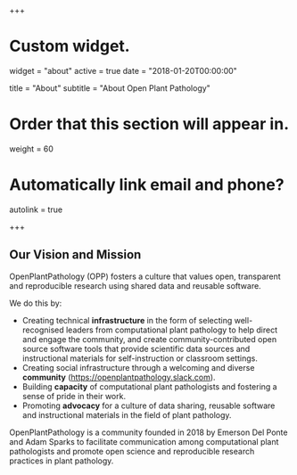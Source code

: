 +++
# Custom widget.
widget = "about"
active = true
date = "2018-01-20T00:00:00"

title = "About"
subtitle = "About Open Plant Pathology"

# Order that this section will appear in.
weight = 60

# Automatically link email and phone?
autolink = true

+++

<h2>Our Vision and Mission</h2>

<p>OpenPlantPathology (OPP) fosters a culture that values open, transparent and
reproducible research using shared data and reusable software.</p>

<p>We do this by:</p>

<p>
<ul>
<li>Creating technical <strong>infrastructure</strong> in the form of selecting
well-recognised leaders from computational plant pathology to help direct and
engage the community, and create community-contributed open source software
tools that provide scientific data sources and instructional materials for
self-instruction or classroom settings.</li>

<li>Creating social infrastructure through a welcoming and diverse
<strong>community</strong>
(<a href = https://openplantpathology.slack.com">https://openplantpathology.slack.com</a>).</li>

<li>Building <strong>capacity</strong> of computational plant pathologists and
fostering a sense of pride in their work.</li>

<li>Promoting <strong>advocacy</strong> for a culture of data sharing, reusable
software and instructional materials in the field of plant pathology.</li>
</ul>
</p>

<p>OpenPlantPathology is a community founded in 2018 by Emerson Del Ponte and
Adam Sparks to facilitate communication among computational plant pathologists
and promote open science and reproducible research practices in plant
pathology.</p>

